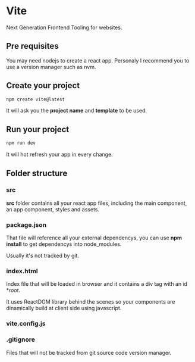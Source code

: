 # Vite

Next Generation Frontend Tooling for websites.

## Pre requisites

You may need nodejs to create a react app. Personaly I recommend you to use a version manager such as nvm.

## Create your project

```sh 
npm create vite@latest
```
It will ask you the **project name** and **template** to be used.

## Run your project

```sh 
npm run dev
```

It will hot refresh your app in every change.

## Folder structure

### src

**src** folder contains all your react app files, including the main component, an app component, styles and assets. 

### package.json

That file will reference all your external dependencys, you can use **npm install** to get dependencys into node_modules.

Usually it's not tracked by git.

### index.html

Index file that will be loaded in browser and it contains a div tag with an id **root*.

It uses ReactDOM library behind the scenes so your components are dinamically build at client side using javascript.

### vite.config.js

### .gitignore

Files that will not be tracked from git source code version manager.